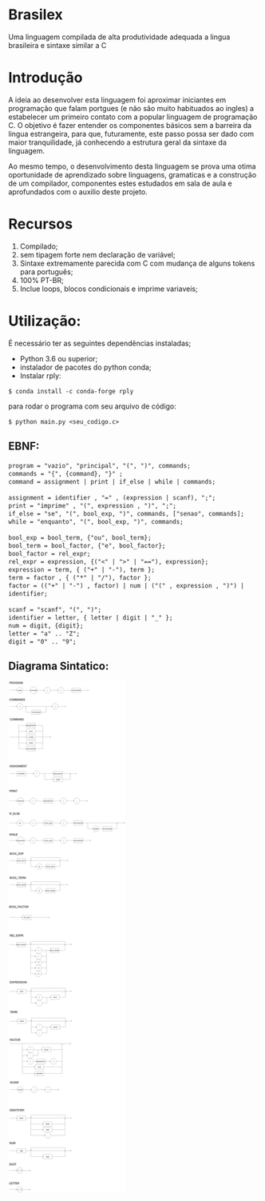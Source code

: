 # Brasilex
Uma linguagem compilada de alta produtividade adequada a lingua brasileira e sintaxe similar a C

# Introdução
A ideia ao desenvolver esta linguagem foi aproximar iniciantes em programação que falam portgues (e não são muito habituados ao ingles) a estabelecer um primeiro contato com a popular linguagem de programação C. O objetivo é fazer entender os componentes básicos sem a barreira da lingua estrangeira, para que, futuramente, este passo possa ser dado com maior tranquilidade, já conhecendo a estrutura geral da sintaxe da linguagem.

Ao mesmo tempo, o desenvolvimento desta linguagem se prova uma otima oportunidade de aprendizado sobre linguagens, gramaticas e a construção de um compilador, componentes estes estudados em sala de aula e aprofundados com o auxilio deste projeto.

# Recursos

1. Compilado;
2. sem tipagem forte nem declaração de variável;
3. Sintaxe extremamente parecida com C com mudança de alguns tokens para português;
4. 100% PT-BR;
5. Inclue loops, blocos condicionais e imprime variaveis;

# Utilização:

É necessário ter as seguintes dependências instaladas;

* Python 3.6 ou superior;
* instalador de pacotes do python conda;
* Instalar rply:

```
$ conda install -c conda-forge rply
```

para rodar o programa com seu arquivo de código:


```
$ python main.py <seu_codigo.c>
```

## EBNF:

```ebnf
program = "vazio", "principal", "(", ")", commands;
commands = "{", {command}, "}" ;
command = assignment | print | if_else | while | commands;

assignment = identifier , "=" , (expression | scanf), ";";
print = "imprime" , "(", expression , ")", ";";
if_else = "se", "(", bool_exp, ")", commands, ["senao", commands];
while = "enquanto", "(", bool_exp, ")", commands;

bool_exp = bool_term, {"ou", bool_term}; 
bool_term = bool_factor, {"e", bool_factor};
bool_factor = rel_expr;
rel_expr = expression, {("<" | ">" | "=="), expression};
expression = term, { ("+" | "-"), term };
term = factor , { ("*" | "/"), factor };
factor = (("+" | "-") , factor) | num | ("(" , expression , ")") | identifier;

scanf = "scanf", "(", ")";
identifier = letter, { letter | digit | "_" };
num = digit, {digit};
letter = "a" .. "Z";
digit = "0" .. "9";
```

## Diagrama Sintatico:

![Alt text](imgs/brasilex_ds.png?raw=true "SYNTAX DIAGRAM")